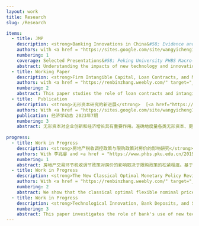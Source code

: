 ```yaml
---
layout: work
title: Research
slug: /Research

items:
  - title: JMP
    description: <strong>Banking Innovations in China&#58; Evidence and Welfare Implications</strong> [<a href="./assets/wp%20samples.pdf" target="_blank">pdf</a>]  
    authors: with <a href = "https://sites.google.com/site/wangyicheng1192/" target="_blank">Yicheng Wang</a> and <a href = "https://xuzhiwei09.wixsite.com/econ/research" target="_blank">Zhiwei Xu</a> 
    numbering: 1
    coverage: Selected Presentations&#58; Peking University PHBS Macro-Finance Reading Group; 7th Peking-NUS Annual conference; Sargent Institute of Quantitative Economics and Finance Workshop; 6th China and Development Annual Conference (Shanghai Jiao Tong U) 2023; CICM 2023; CFRC 2023
    abstract: Understanding the impacts of new technology and innovations on the banking sector is important and of growing interest. However, there is limited research on the detailed channels of the impacts, and consequently, the evaluations for the aggregate welfare implications. We contribute both empirically and quantitatively. We use bank panel dataset and construct a new measure of overall banking innovations to document that banking innovations can reduce marginal net costs, which improve efficiency and may unintended increase bank risk-taking. We show the finding is quite robust under a battery of checks. In a new structural, quantitative model, banks with heterogeneous capital choose investment in innovation and also risky lending, face regulations on the capital requirement and have limited liability. When aggregate new technology improves, it can reduce financial intermediation costs and social deadweight loss; however, it will also change the bank's risk consideration and increases moral hazard when the cost is largely reduced. We also find several other new implications for R\&D investment credit policy and Capital Requirement policy.
  - title: Working Paper
    description: <strong>Firm Intangible Capital, Loan Contracts, and Monetary Policy</strong> [<a href="./assets/Intancutoff_2023slides.pdf" target="_blank">slides</a>] 
    authors: with <a href = "https://renbinzhang.weebly.com/" target="_blank">Renbin Zhang</a>
    numbering: 2  
    abstract: This paper studies the role of loan contracts and intangible capital on the transmission of monetary policy to firm-level investment. Using US non-financial firm-level data, we find that, for a subsample of firms with loan covenants, the investment of firms with relatively more intangible assets responds more to monetary shocks. By classifying loan covenants into asset-based and cash flow-based loans, we further document that this pattern is driven by cash flow-based borrowers. We rationalize the empirical results using a tractable general equilibrium New Keynesian model. The choice of loan contracts depends on firms' investment decision, firms optimally allocate tangible and intangible investment based on idiosyncratic investment efficiency. Tangible assets can be pledged as collateral and the unpledgeable intangible assets improve profitability. For cash flow-based borrowers, an interest rate hike decrease the number of firms who invest more in intangibles, via the extensive margin, which amplifies the investment channel, therefore they respond more to the monetary policy conditional on higher intangible assets. We also conduct some policy analysis such as macro-prudential policy regulating firms' leverage under alternative contracts.
  - title:  Publication
    description: <strong>无形资本研究的新进展</strong>  [<a href="https://kns.cnki.net/kcms2/article/abstract?v=3uoqIhG8C44YLTlOAiTRKu87-SJxoEJu6LL9TJzd50n7EU_Z-wbXjVnTl-EciK_82pVq4ACueKl8_ZN2K3xnp4LkjadPV6BJ&uniplatform=NZKPT" target="_blank">pdf</a>]
    authors: With <a href = "https://sites.google.com/site/wangyicheng1192/" target="_blank">汪意成</a>
    publication: 经济学动态 2023年7期
    numbering: 3
    abstract: 无形资本对企业创新和经济增长具有重要作用。准确地度量各类无形资本、更好地解释无形资本对企业行为和宏观经济发展的影响，也成为经济学研究的前沿问题之一。本文系统梳理国外宏观金融领域涉及无形资本的相关文献和最新研究进展，重点介绍各类无形资本的相关定义及其度量方式，从微观企业和宏观经济两个视角对已有文献进行归纳总结和深入分析。在微观影响方面，现有研究主要从无形资本对企业投融资、生产率水平及市场资产定价等角度进行分析。在宏观视角方面，现有文献主要聚焦于无形资本对经济增长核算、短期经济波动、市场结构变化等方面的影响。本文最后对未来研究方向进行评述与展望，同时也为落实我国企业科技创新的主体地位提供了政策启示。
  
progress: 
  - title: Work in Progress
    description: <strong>房地产税收调控政策与限购政策对房价的影响研究</strong> [<a href="./assets/slides_PropertyTax_LWZ202309.pdf" target="_blank">slides</a>] 
    authors: With 李兆睿 and <a href = "https://www.phbs.pku.edu.cn/2019/fulltime_0920/136.html" target="_blank">王鹏飞</a>
    numbering: 1
    abstract: 房地产交易环节税收调节政策对房价的影响取决于限购政策的松紧程度。基于居民异质性预期的一般均衡模型，我们发现交易环节税收的不平等在买卖双方间产生了税收楔子，居民基于自身对未来房屋居住价值的异质性预期，选择成为买方、卖方或观望者。增加交易环节税收同时影响交易市场的买卖双方，产生了一般均衡效应，这使得买方的购房需求函数和卖方的住房供给函数同时左移，限购政策的松紧则影响了购房需求函数左移的程度。因此，当限购政策趋紧时，调高交易环节税收反而刺激房价上涨；当限购政策较松时，交易环节税收优惠则能发挥刺激房价的作用。
  - title: Work in Progress
    description: <strong>The New Classical Optimal Monetary Policy Revisited</strong> [Coming soon]
    authors: With <a href = "https://renbinzhang.weebly.com/" target="_blank">Renbin Zhang</a>
    numbering: 2
    abstract: We show that the classical optimal flexible nominal price (inflation) fails to complete the market.  The nominal price that is desired to implement the complete market social planner allocations turns out to negative for some states of the economy. Incomplete market imposes the one-period forward-looking implementability constraint for the Ramsey social planner, the primal approach indicates that the Friedman Rule does not hold anymore. We formulate the recursive contract approach by imposing a lower bound of money asset and find that government optimally accumulate the public debt and the tax rate featuring incomplete market emerge.
  - title: Work in Progress
    description: <strong>Technological Innovation, Bank Deposits, and Systemic Risk</strong>
    numbering: 3
    abstract: This paper investigates the role of bank's use of new technologies under China's interest-rate based monetary transmission. Using a bank-panel dataset merged bank patent applications, I document that during monetary expansion, banks with higher technological innovations attract more deposits with fewer interest expenses since their deposits contain more demand deposits with higher liquidity. Moreover, banks with higher innovations accumulate larger systemic risks, especially during economic downturns.
---
```


<br />
<br />
